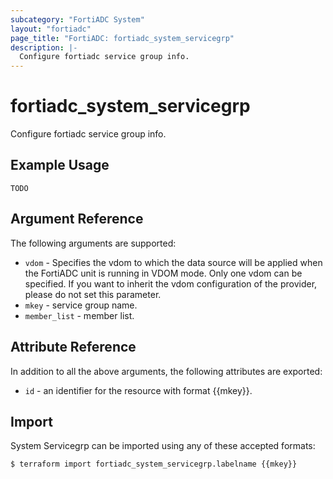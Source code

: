 ```yaml
---
subcategory: "FortiADC System"
layout: "fortiadc"
page_title: "FortiADC: fortiadc_system_servicegrp"
description: |-
  Configure fortiadc service group info.
---
```


# fortiadc_system_servicegrp
Configure fortiadc service group info.

## Example Usage
```hcl
TODO
```

## Argument Reference

The following arguments are supported:

* `vdom` - Specifies the vdom to which the data source will be applied when the FortiADC unit is running in VDOM mode. Only one vdom can be specified. If you want to inherit the vdom configuration of the provider, please do not set this parameter.
* `mkey` - service group name.
* `member_list` - member list. 

## Attribute Reference

In addition to all the above arguments, the following attributes are exported:
* `id` - an identifier for the resource with format {{mkey}}.

## Import
 System Servicegrp can be imported using any of these accepted formats:
```
$ terraform import fortiadc_system_servicegrp.labelname {{mkey}}
```
